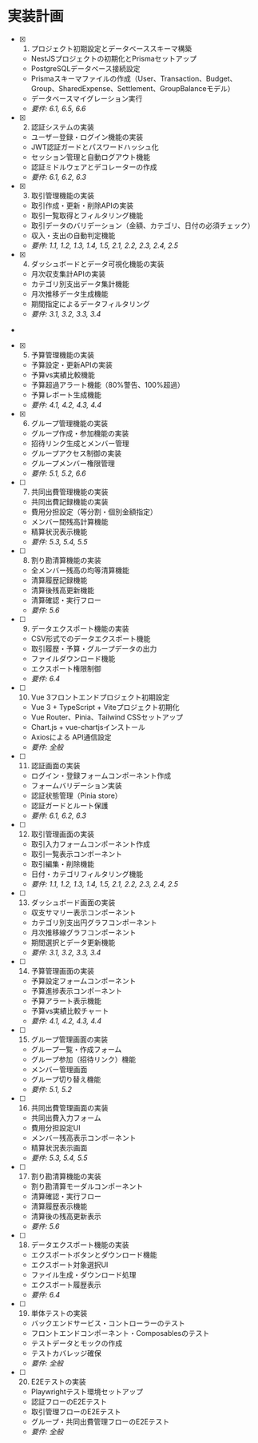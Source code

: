 # 実装計画

- [x] 1. プロジェクト初期設定とデータベーススキーマ構築





  - NestJSプロジェクトの初期化とPrismaセットアップ
  - PostgreSQLデータベース接続設定
  - Prismaスキーマファイルの作成（User、Transaction、Budget、Group、SharedExpense、Settlement、GroupBalanceモデル）
  - データベースマイグレーション実行
  - _要件: 6.1, 6.5, 6.6_

- [x] 2. 認証システムの実装






  - ユーザー登録・ログイン機能の実装
  - JWT認証ガードとパスワードハッシュ化
  - セッション管理と自動ログアウト機能
  - 認証ミドルウェアとデコレーターの作成
  - _要件: 6.1, 6.2, 6.3_

- [x] 3. 取引管理機能の実装





  - 取引作成・更新・削除APIの実装
  - 取引一覧取得とフィルタリング機能
  - 取引データのバリデーション（金額、カテゴリ、日付の必須チェック）
  - 収入・支出の自動判定機能
  - _要件: 1.1, 1.2, 1.3, 1.4, 1.5, 2.1, 2.2, 2.3, 2.4, 2.5_

- [x] 4. ダッシュボードとデータ可視化機能の実装









  - 月次収支集計APIの実装
  - カテゴリ別支出データ集計機能
  - 月次推移データ生成機能
  - 期間指定によるデータフィルタリング
  - _要件: 3.1, 3.2, 3.3, 3.4_
-

- [x] 5. 予算管理機能の実装




  - 予算設定・更新APIの実装
  - 予算vs実績比較機能
  - 予算超過アラート機能（80%警告、100%超過）
  - 予算レポート生成機能
  - _要件: 4.1, 4.2, 4.3, 4.4_

- [x] 6. グループ管理機能の実装




  - グループ作成・参加機能の実装
  - 招待リンク生成とメンバー管理
  - グループアクセス制御の実装
  - グループメンバー権限管理
  - _要件: 5.1, 5.2, 6.6_

- [ ] 7. 共同出費管理機能の実装
  - 共同出費記録機能の実装
  - 費用分担設定（等分割・個別金額指定）
  - メンバー間残高計算機能
  - 精算状況表示機能
  - _要件: 5.3, 5.4, 5.5_

- [ ] 8. 割り勘清算機能の実装
  - 全メンバー残高の均等清算機能
  - 清算履歴記録機能
  - 清算後残高更新機能
  - 清算確認・実行フロー
  - _要件: 5.6_

- [ ] 9. データエクスポート機能の実装
  - CSV形式でのデータエクスポート機能
  - 取引履歴・予算・グループデータの出力
  - ファイルダウンロード機能
  - エクスポート権限制御
  - _要件: 6.4_

- [ ] 10. Vue 3フロントエンドプロジェクト初期設定
  - Vue 3 + TypeScript + Viteプロジェクト初期化
  - Vue Router、Pinia、Tailwind CSSセットアップ
  - Chart.js + vue-chartjsインストール
  - Axiosによる API通信設定
  - _要件: 全般_

- [ ] 11. 認証画面の実装
  - ログイン・登録フォームコンポーネント作成
  - フォームバリデーション実装
  - 認証状態管理（Pinia store）
  - 認証ガードとルート保護
  - _要件: 6.1, 6.2, 6.3_

- [ ] 12. 取引管理画面の実装
  - 取引入力フォームコンポーネント作成
  - 取引一覧表示コンポーネント
  - 取引編集・削除機能
  - 日付・カテゴリフィルタリング機能
  - _要件: 1.1, 1.2, 1.3, 1.4, 1.5, 2.1, 2.2, 2.3, 2.4, 2.5_

- [ ] 13. ダッシュボード画面の実装
  - 収支サマリー表示コンポーネント
  - カテゴリ別支出円グラフコンポーネント
  - 月次推移線グラフコンポーネント
  - 期間選択とデータ更新機能
  - _要件: 3.1, 3.2, 3.3, 3.4_

- [ ] 14. 予算管理画面の実装
  - 予算設定フォームコンポーネント
  - 予算進捗表示コンポーネント
  - 予算アラート表示機能
  - 予算vs実績比較チャート
  - _要件: 4.1, 4.2, 4.3, 4.4_

- [ ] 15. グループ管理画面の実装
  - グループ一覧・作成フォーム
  - グループ参加（招待リンク）機能
  - メンバー管理画面
  - グループ切り替え機能
  - _要件: 5.1, 5.2_

- [ ] 16. 共同出費管理画面の実装
  - 共同出費入力フォーム
  - 費用分担設定UI
  - メンバー残高表示コンポーネント
  - 精算状況表示画面
  - _要件: 5.3, 5.4, 5.5_

- [ ] 17. 割り勘清算機能の実装
  - 割り勘清算モーダルコンポーネント
  - 清算確認・実行フロー
  - 清算履歴表示機能
  - 清算後の残高更新表示
  - _要件: 5.6_

- [ ] 18. データエクスポート機能の実装
  - エクスポートボタンとダウンロード機能
  - エクスポート対象選択UI
  - ファイル生成・ダウンロード処理
  - エクスポート履歴表示
  - _要件: 6.4_

- [ ] 19. 単体テストの実装
  - バックエンドサービス・コントローラーのテスト
  - フロントエンドコンポーネント・Composablesのテスト
  - テストデータとモックの作成
  - テストカバレッジ確保
  - _要件: 全般_

- [ ] 20. E2Eテストの実装
  - Playwrightテスト環境セットアップ
  - 認証フローのE2Eテスト
  - 取引管理フローのE2Eテスト
  - グループ・共同出費管理フローのE2Eテスト
  - _要件: 全般_